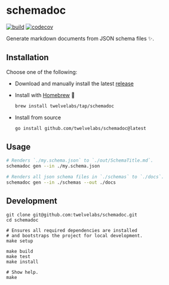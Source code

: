 # schemadoc

[![build](https://github.com/twelvelabs/schemadoc/actions/workflows/build.yml/badge.svg)](https://github.com/twelvelabs/schemadoc/actions/workflows/build.yml)
[![codecov](https://codecov.io/gh/twelvelabs/schemadoc/branch/main/graph/badge.svg)](https://codecov.io/gh/twelvelabs/schemadoc)

Generate markdown documents from JSON schema files ✨.

## Installation

Choose one of the following:

- Download and manually install the latest [release](https://github.com/twelvelabs/schemadoc/releases/latest)
- Install with [Homebrew](https://brew.sh/) 🍺

  ```bash
  brew install twelvelabs/tap/schemadoc
  ```

- Install from source

  ```bash
  go install github.com/twelvelabs/schemadoc@latest
  ```

## Usage

```bash
# Renders `./my.schema.json` to `./out/SchemaTitle.md`.
schemadoc gen --in ./my.schema.json

# Renders all json schema files in `./schemas` to `./docs`.
schemadoc gen --in ./schemas --out ./docs
```

## Development

```shell
git clone git@github.com:twelvelabs/schemadoc.git
cd schemadoc

# Ensures all required dependencies are installed
# and bootstraps the project for local development.
make setup

make build
make test
make install

# Show help.
make
```
